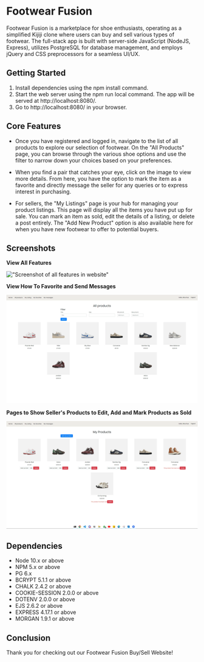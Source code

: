 # Footwear Fusion

Footwear Fusion is a marketplace for shoe enthusiasts, operating as a simplified Kijiji clone where users can buy and sell various types of footwear. The full-stack app is built with server-side JavaScript (NodeJS, Express), utilizes PostgreSQL for database management, and employs jQuery and CSS preprocessors for a seamless UI/UX.

## Getting Started

1. Install dependencies using the npm install command.
2. Start the web server using the npm run local command. The app will be served at http://localhost:8080/.
3. Go to http://localhost:8080/ in your browser.

## Core Features

- Once you have registered and logged in, navigate to the list of all products to explore our selection of footwear. On the "All Products" page, you can browse through the various shoe options and use the filter to narrow down your choices based on your preferences.

- When you find a pair that catches your eye, click on the image to view more details. From here, you have the option to mark the item as a favorite and directly message the seller for any queries or to express interest in purchasing.

- For sellers, the "My Listings" page is your hub for managing your product listings. This page will display all the items you have put up for sale. You can mark an item as sold, edit the details of a listing, or delete a post entirely. The "Add New Product" option is also available here for when you have new footwear to offer to potential buyers.

## Screenshots

**View All Features**

!["Screenshot of all features in website"](public/images/all_features.gif)

**View How To Favorite and Send Messages**

!["Screenshot of how to favorite products and message a seller"](public/images/add_favorites_messages.gif)

**Pages to Show Seller's Products to Edit, Add and Mark Products as Sold**

!["Screenshot of seller's prducts and how to edit, add and mark products as sold"](public/images/add_edit_product.gif)

## Dependencies

- Node 10.x or above
- NPM 5.x or above
- PG 6.x
- BCRYPT 5.1.1 or above
- CHALK 2.4.2 or above
- COOKIE-SESSION 2.0.0 or above
- DOTENV 2.0.0 or above
- EJS 2.6.2 or above
- EXPRESS 4.17.1 or above
- MORGAN 1.9.1 or above

## Conclusion

Thank you for checking out our Footwear Fusion Buy/Sell Website!
